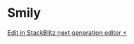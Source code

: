 # Smily

[Edit in StackBlitz next generation editor ⚡️](https://stackblitz.com/~/github.com/PMariusf/Smily)